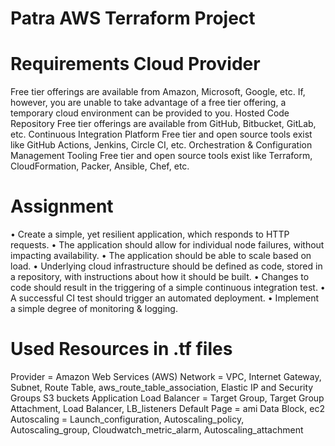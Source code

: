 # Patra AWS Terraform Project


# Requirements Cloud Provider
Free tier offerings are available from Amazon, Microsoft, Google, etc. If, however, you are unable to take advantage of a free tier offering, a temporary cloud environment can be provided to you.
Hosted Code Repository
Free tier offerings are available from GitHub, Bitbucket, GitLab, etc.
Continuous Integration Platform
Free tier and open source tools exist like GitHub Actions, Jenkins, Circle CI, etc.
Orchestration & Configuration Management Tooling
Free tier and open source tools exist like Terraform, CloudFormation, Packer, Ansible, Chef, etc.


# Assignment
• Create a simple, yet resilient application, which responds to HTTP requests.
• The application should allow for individual node failures, without impacting availability.
• The application should be able to scale based on load.
• Underlying cloud infrastructure should be defined as code, stored in a repository, with
instructions about how it should be built.
• Changes to code should result in the triggering of a simple continuous integration test.
• A successful CI test should trigger an automated deployment.
• Implement a simple degree of monitoring & logging.


# Used Resources in .tf files 
Provider = Amazon Web Services (AWS)
Network  = VPC, Internet Gateway, Subnet, Route Table, aws_route_table_association, Elastic IP and Security Groups
S3 buckets
Application Load Balancer = Target Group, Target Group Attachment, Load Balancer, LB_listeners
Default Page = ami Data Block, ec2
Autoscaling = Launch_configuration, Autoscaling_policy, Autoscaling_group, Cloudwatch_metric_alarm, Autoscaling_attachment

